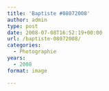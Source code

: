 ```yaml
---
title: 'Baptiste #08072008'
author: admin
type: post
date: 2008-07-08T16:52:19+00:00
url: /baptiste-08072008/
categories:
  - Photographie
years:
  - 2008
format: image

---
```

